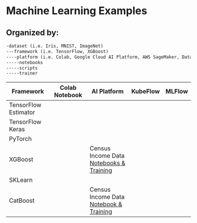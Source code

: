 # Machine Learning Examples
## Organized by:
```markdown
-dataset (i.e. Iris, MNIST, ImageNet)
---framework (i.e. TensorFlow, XGBoost)
----platform (i.e. Colab, Google Cloud AI Platform, AWS SageMaker, Databricks etc.)
-----notebooks
-----scripts
-----trainer

```

| Framework            | Colab Notebook |AI Platform | KubeFlow | MLFlow | 
| -----------          | ----------- |----------- |----------|----------|
| TensorFlow Estimator |        |       |     |                 |
| TensorFlow Keras     |         |        |     |                 |
| PyTorch              |         |        |     |                 |
| XGBoost              |        | Census Income Data <br> [Notebooks & Training](https://github.com/mchrestkha/machine_learning_examples/tree/master/census/catboost/gcp_ai_platform)        |     |                 |
| SKLearn              |         |        |     |                 |
| CatBoost             |            |  Census Income Data <br>[Notebook & Training](https://github.com/mchrestkha/machine_learning_examples/tree/master/census/xgboost/gcp_ai_platform)      |     |                 |
